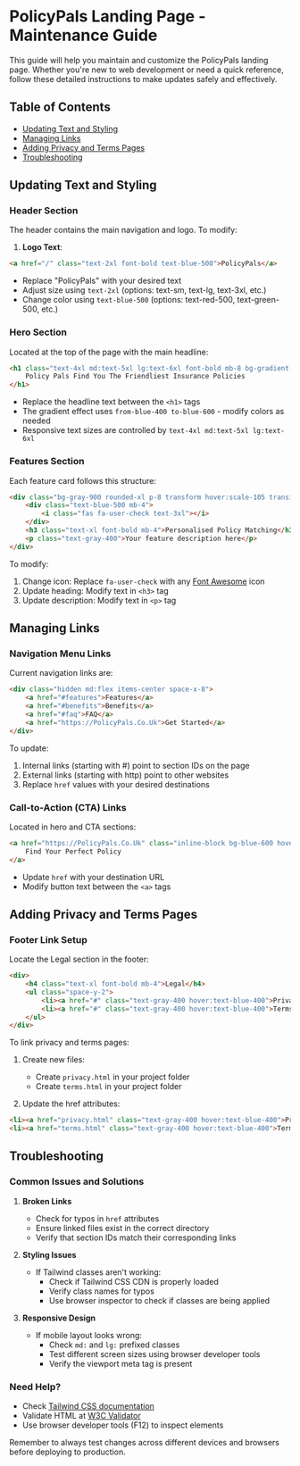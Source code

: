 # PolicyPals Landing Page - Maintenance Guide

This guide will help you maintain and customize the PolicyPals landing page. Whether you're new to web development or need a quick reference, follow these detailed instructions to make updates safely and effectively.

## Table of Contents
- [Updating Text and Styling](#updating-text-and-styling)
- [Managing Links](#managing-links)
- [Adding Privacy and Terms Pages](#adding-privacy-and-terms-pages)
- [Troubleshooting](#troubleshooting)

## Updating Text and Styling

### Header Section
The header contains the main navigation and logo. To modify:

1. **Logo Text**:
```html
<a href="/" class="text-2xl font-bold text-blue-500">PolicyPals</a>
```
- Replace "PolicyPals" with your desired text
- Adjust size using `text-2xl` (options: text-sm, text-lg, text-3xl, etc.)
- Change color using `text-blue-500` (options: text-red-500, text-green-500, etc.)

### Hero Section
Located at the top of the page with the main headline:

```html
<h1 class="text-4xl md:text-5xl lg:text-6xl font-bold mb-8 bg-gradient-to-r from-blue-400 to-blue-600 bg-clip-text text-transparent">
    Policy Pals Find You The Friendliest Insurance Policies
</h1>
```
- Replace the headline text between the `<h1>` tags
- The gradient effect uses `from-blue-400 to-blue-600` - modify colors as needed
- Responsive text sizes are controlled by `text-4xl md:text-5xl lg:text-6xl`

### Features Section
Each feature card follows this structure:
```html
<div class="bg-gray-900 rounded-xl p-8 transform hover:scale-105 transition-all duration-300">
    <div class="text-blue-500 mb-4">
        <i class="fas fa-user-check text-3xl"></i>
    </div>
    <h3 class="text-xl font-bold mb-4">Personalised Policy Matching</h3>
    <p class="text-gray-400">Your feature description here</p>
</div>
```
To modify:
1. Change icon: Replace `fa-user-check` with any [Font Awesome](https://fontawesome.com/icons) icon
2. Update heading: Modify text in `<h3>` tag
3. Update description: Modify text in `<p>` tag

## Managing Links

### Navigation Menu Links
Current navigation links are:
```html
<div class="hidden md:flex items-center space-x-8">
    <a href="#features">Features</a>
    <a href="#benefits">Benefits</a>
    <a href="#faq">FAQ</a>
    <a href="https://PolicyPals.Co.Uk">Get Started</a>
</div>
```

To update:
1. Internal links (starting with #) point to section IDs on the page
2. External links (starting with http) point to other websites
3. Replace `href` values with your desired destinations

### Call-to-Action (CTA) Links
Located in hero and CTA sections:
```html
<a href="https://PolicyPals.Co.Uk" class="inline-block bg-blue-600 hover:bg-blue-700 text-white text-lg px-8 py-4 rounded-full">
    Find Your Perfect Policy
</a>
```
- Update `href` with your destination URL
- Modify button text between the `<a>` tags

## Adding Privacy and Terms Pages

### Footer Link Setup
Locate the Legal section in the footer:
```html
<div>
    <h4 class="text-xl font-bold mb-4">Legal</h4>
    <ul class="space-y-2">
        <li><a href="#" class="text-gray-400 hover:text-blue-400">Privacy Policy</a></li>
        <li><a href="#" class="text-gray-400 hover:text-blue-400">Terms of Service</a></li>
    </ul>
</div>
```

To link privacy and terms pages:
1. Create new files:
   - Create `privacy.html` in your project folder
   - Create `terms.html` in your project folder

2. Update the href attributes:
```html
<li><a href="privacy.html" class="text-gray-400 hover:text-blue-400">Privacy Policy</a></li>
<li><a href="terms.html" class="text-gray-400 hover:text-blue-400">Terms of Service</a></li>
```

## Troubleshooting

### Common Issues and Solutions

1. **Broken Links**
   - Check for typos in `href` attributes
   - Ensure linked files exist in the correct directory
   - Verify that section IDs match their corresponding links

2. **Styling Issues**
   - If Tailwind classes aren't working:
     - Check if Tailwind CSS CDN is properly loaded
     - Verify class names for typos
     - Use browser inspector to check if classes are being applied

3. **Responsive Design**
   - If mobile layout looks wrong:
     - Check `md:` and `lg:` prefixed classes
     - Test different screen sizes using browser developer tools
     - Verify the viewport meta tag is present

### Need Help?
- Check [Tailwind CSS documentation](https://tailwindcss.com/docs)
- Validate HTML at [W3C Validator](https://validator.w3.org/)
- Use browser developer tools (F12) to inspect elements

Remember to always test changes across different devices and browsers before deploying to production.